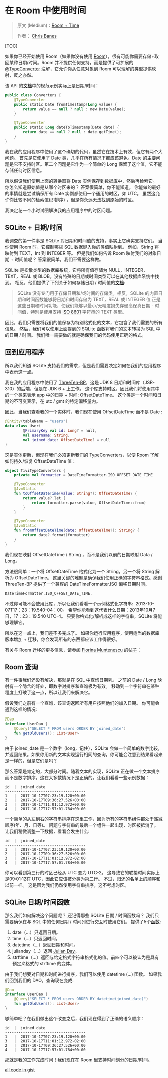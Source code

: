 # 在 Room 中使用时间

> 原文 (Medium)：[Room + Time](https://medium.com/@chrisbanes/room-time-2b4cf9672b98)
>
> 作者： [Chris Banes](https://medium.com/@chrisbanes)

[TOC]



如果你已经开始使用 Room（如果你没有使用 [Room](https://developer.android.com/topic/libraries/architecture/room.html)），很有可能你需要存储+取回某种日期/时间。Room 并不提供任何支持，而是提供了可扩展的 [@TypeConverter](https://developer.android.com/reference/android/arch/persistence/room/TypeConverter.html) 注解，它允许你从任意对象到 Room 可以理解的类型提供映射，反之亦然。

该 API 的[文档](https://developer.android.com/topic/libraries/architecture/room.html#type-converters)中的规范示例实际上是日期/时间：
```kotlin
public class Converters {
    @TypeConverter
    public static Date fromTimestamp(Long value) {
        return value == null ? null : new Date(value);
    }

    @TypeConverter
    public static Long dateToTimestamp(Date date) {
        return date == null ? null : date.getTime();
    }
}
```
我在我的应用程序中使用了这个确切的代码，虽然它在技术上有效，但它有两个大问题。 首先是它使用了 Date 类，几乎在所有情况下都应该避免。Date 的主要问题是它不支持时区。第二个问题是它作为一个简单的 Long 保留了这个值，它不能存储任何时区信息。 

所以假设我们使用上面的转换器将 Date 实例保存到数据库中，然后再检索它。 你怎么知道原始值是从哪个时区来的？ 答案很简单，你不能知道。 你能做的最好的事情就是尝试确保所有 Date 实例都使用一个通用的时区，如 UTC。 虽然这允许你比较不同的检索值(即排序) ，但是你永远无法找到原始的时区。 

我决定花一个小时试图解决我的应用程序中的时区问题。

## SQLite + 日期/时间
我调查的第一件事是 SQLite 对日期和时间值的支持，事实上它确实支持它们。 当你使用 Room 时，它控制哪些 SQL 数据键入你的类值映射到。 例如，String 将映射到 TEXT，Int 到 INTEGER 等。 但是我们如何告诉 Room 映射我们的对象日期 + 时间值呢？ 答案很简单，我们不需要这样做。 

SQLite 是松散类型的数据库系统，它将所有值存储为 NULL，INTEGER，TEXT，REAL 或 BLOB。没有特殊的日期或时间类型可以在其他数据库系统中找到。 相反，他们提供了下列关于如何存储日期 / 时间值的[文档](https://sqlite.org/datatype3.html#datetime): 

>SQLite 没有专门用于存储日期和/或时间的存储类。相反，SQLite 的内置日期和时间函数能够将日期和时间存储为 TEXT，REAL 或 INTEGER 值
>正是这些日期和时间功能，使我们能够以最小/无精度损失存储高保真日期 - 时间值，特别是使用支持 [ISO 8601](https://en.wikipedia.org/wiki/ISO_8601) 字符串的 TEXT 类型。

因此，我们只需要将我们的值保存为特别格式化的文本，它包含了我们需要的所有信息。 然后，我们可以使用上面提到的 SQLite 函数将我们的文本转换为 SQL 中的日期 / 时间。 我们唯一需要做的就是确保我们的代码使用正确的格式。 

## 回到应用程序

所以我们知道 SQLite 支持我们的需求，但是我们需要决定如何在我们的应用程序中表示这一点。 

我在我的应用程序中使用了 [ThreeTen-BP](http://www.threeten.org/threetenbp/)，这是 JDK 8 日期和时间库（JSR-310）的后端，但是在 JDK 6 + 上工作。  这个库支持时区，因此我们将使用其中的一个类来表示 app 中的日期 + 时间: OffsetDateTime。 这个类是一个时间和日期的不可变表示，在 utc / gmt 的特定偏移量内。 

因此，当我们查看我的一个实体时，我们现在使用 OffsetDateTime 而不是 Date :

```kotlin
@Entity(tableName = "users")
data class User(
        @PrimaryKey val id: Long? = null,
        val username: String,
        val joined_date: OffsetDateTime? = null
)
```
这是实体更新，但现在我们必须更新我们的 TypeConverters，以便 Room 了解如何持久/恢复 OffsetDateTime 值：
```kotlin
object TiviTypeConverters {
    private val formatter = DateTimeFormatter.ISO_OFFSET_DATE_TIME

    @TypeConverter
    @JvmStatic
    fun toOffsetDateTime(value: String?): OffsetDateTime? {
        return value?.let {
            return formatter.parse(value, OffsetDateTime::from)
        }
    }

    @TypeConverter
    @JvmStatic
    fun fromOffsetDateTime(date: OffsetDateTime?): String? {
        return date?.format(formatter)
    }
}
```
我们现在映射 OffsetDateTime / String ，而不是我们以前的日期映射 Data / Long。

方法很简单：一个将 OffsetDateTime 格式化为一个 String，另一个将 String 解析为 OffsetDateTime。 这里关键的难题是确保我们使用正确的字符串格式。感谢 ThreeTen-BP 提供了一个兼容的 DateTimeFormatter.ISO 偏移日期时间。 

```kotlin
DateTimeFormatter.ISO_OFFSET_DATE_TIME.
```
不过你可能不会使用此库，所以让我们看看一个示例格式化字符串:  2013-10-07T17：23：19.540-04：00。 希望你能看到这代表什么日期：2013年10月7日，17：23：19.540 UTC-4。 只要你格式化/解析成这样的字符串，SQLite 将能够理解它。

所以在这一点上，我们差不多完成了。 如果你运行应用程序，使用适当的数据库版本增加 + 迁移，你会发现所有的东西都应该工作得很好。 

有关与 Room 迁移的更多信息，请参阅 [Florina Muntenescu](https://medium.com/@florina.muntenescu) 的[帖子](https://medium.com/google-developers/understanding-migrations-with-room-f01e04b07929)：

## Room 查询
有一件事我们还没有解决，那就是在 SQL 中查询日期列。 之前的 Date / Long 映射有一个隐含的好处，即数字对排序和查询极为有效。 移动到一个字符串在某种程度上打破了这一点，所以让我们来解决它。 

假设我们之前有一个查询，该查询返回所有用户按照他们的加入日期。 你可能会遇到这样的情况: 

```kotlin
@Dao
interface UserDao {
    @Query("SELECT * FROM users ORDER BY joined_date")
    fun getOldUsers(): List<User>
}
```
由于 joined_date 是一个数字（long，记住），SQLite 会做一个简单的数字比较，并返回结果。如果你用新的文本实现运行相同的查询，你可能会注意到结果看起来是一样的，但是它们是吗？ 

那么答案是肯定的，大部分时间。随着文本的实现，SQLite 正在做一个文本排序而不是数字排序，这在大多数情况下是正确的。让我们看看一些示例数据：
```
id  |  joined_date
------------------------------------
1   |  2017-10-17T07:23:19.120+00:00
2   |  2017-10-17T09:36:27.526+00:00
3   |  2017-10-17T11:01:12.972+00:00
4   |  2017-10-17T17:57:01.784+00:00
```
一个简单的从左到右的字符串排序在这里工作，因为所有的字符串组件都处于递减顺序(年、月、日等)。 问题与字符串的最后一个组件一起出现，时区被抵消了。 让我们稍微调整一下数据，看看会发生什么: 

```
id  |  joined_date
------------------------------------
1   |  2017-10-17T07:23:19.120+00:00
2   |  2017-10-17T09:36:27.526+00:00
3   |  2017-10-17T11:01:12.972-02:00
4   |  2017-10-17T17:57:01.784+00:00
```
你可以看到第三行的时区已经从 UTC 变为 UTC-2。 这导致它的联接时间实际上是09:01:12在 UTC，因此它应该被分类为第二行。 不过，归还的名单上的顺序和以前一样。 这是因为我们仍然使用字符串排序，这不考虑时区。 

## SQLite 日期/时间函数

那么我们如何解决这个问题呢？ 还记得那些 SQLite 日期 / 时间函数吗？ 我们只需要确保在与 SQL 中的任何日期 / 时间列进行交互时使用它们。 提供了5个[函数](https://sqlite.org/lang_datefunc.html): 

1. date（...）只返回日期。
2. time（...）只返回时间。
3. datetime（...）返回日期和时间。
4. julianday（...）返回 [Julian Day](https://en.wikipedia.org/wiki/Julian_day)。
5. strftime（...）返回与给定格式字符串格式化的值。前四个可以被认为是具有预定义格式的 strftime 的变体。

由于我们想要对日期和时间进行排序，我们可以使用 datetime (...) 函数。 如果我们回到我们的 DAO，查询现在变成: 

```kotlin
@Dao
interface UserDao {
    @Query("SELECT * FROM users ORDER BY datetime(joined_date)")
    fun getOldUsers(): List<User>
}
```
够简单吧？在我们做出这个改变之后，我们现在得到了正确的语义顺序：
```
id  |  joined_date
------------------------------------
1   |  2017-10-17T07:23:19.120+00:00
3   |  2017-10-17T11:01:12.972-02:00
2   |  2017-10-17T09:36:27.526+00:00
4   |  2017-10-17T17:57:01.784+00:00
```
那就是我的工作完成时间！我们现在在 Room 里支持时间划分的日期/时间。

[all code in gist](https://github.com/chrisbanes/tivi/commit/bd517e2b2fb54046a5e3c8bdcd31133ad1db1b19)






